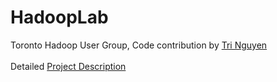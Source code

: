HadoopLab
========

Toronto Hadoop User Group, Code contribution by <a href="mailto:tritanix@gmail.com?Subject=GitHub%20HadoopLab" target="_top">Tri Nguyen</a><br/>
<br/>
Detailed <a href="https://github.com/NeuroNex/HadoopLab/blob/master/AirQualityAnalysis/AirQualityAnalysis_Readme.txt">Project Description</a><br/>
